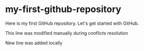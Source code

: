 # my-first-github-repository
Here is my first GitHub repository. Let's get started with GitHub.

This line was modified manually during conflicts resolution

New line was added locally

